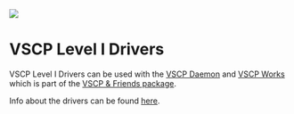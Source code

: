 <img src="http://vscp.org/images/vscp_logo.jpg">

<h1>VSCP Level I Drivers</h1>

VSCP Level I Drivers can be used with the 
<a href="http://www.vscp.org/docs/vscpd/doku.php?id=start">VSCP Daemon</a> and 
<a href="http://www.vscp.org/docs/vscpworks/doku.php?id=start">VSCP Works</a> 
which is part
of the <a href="https://sourceforge.net/projects/m2m/files/VSCP%20Software/">VSCP & Friends package</a>.

Info about the drivers can be found 
<a href="http://www.vscp.org/docs/vscpd/doku.php?id=vscp_daemon_level_i_drivers">here</a>.